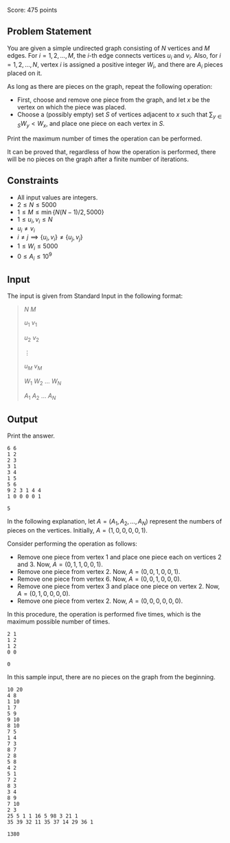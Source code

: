 Score: $475$ points

## Problem Statement

You are given a simple undirected graph consisting of $N$ vertices and $M$ edges.
For $i = 1, 2, \ldots, M$, the $i$-th edge connects vertices $u_i$ and $v_i$.
Also, for $i = 1, 2, \ldots, N$, vertex $i$ is assigned a positive integer $W_i$, and there are $A_i$ pieces placed on it.

As long as there are pieces on the graph, repeat the following operation:

- First, choose and remove one piece from the graph, and let $x$ be the vertex on which the piece was placed.
- Choose a (possibly empty) set $S$ of vertices adjacent to $x$ such that $\sum_{y \in S} W_y \lt W_x$, and place one piece on each vertex in $S$.

Print the maximum number of times the operation can be performed.

It can be proved that, regardless of how the operation is performed, there will be no pieces on the graph after a finite number of iterations.

## Constraints

- All input values are integers.
- $2 \leq N \leq 5000$
- $1 \leq M \leq \min \lbrace N(N-1)/2, 5000 \rbrace$
- $1 \leq u_i, v_i \leq N$
- $u_i \neq v_i$
- $i \neq j \implies \lbrace u_i, v_i \rbrace \neq \lbrace u_j, v_j \rbrace$
- $1 \leq W_i \leq 5000$
- $0 \leq A_i \leq 10^9$

## Input

The input is given from Standard Input in the following format:

> $N$ $M$
> 
> $u_1$ $v_1$
> 
> $u_2$ $v_2$
> 
> $\vdots$
> 
> $u_M$ $v_M$
> 
> $W_1$ $W_2$ $\ldots$ $W_N$
> 
> $A_1$ $A_2$ $\ldots$ $A_N$

## Output

Print the answer.

```input1
6 6
1 2
2 3
3 1
3 4
1 5
5 6
9 2 3 1 4 4
1 0 0 0 0 1
```

```output1
5
```

In the following explanation, let $A = (A_1, A_2, \ldots, A_N)$ represent the numbers of pieces on the vertices.
Initially, $A = (1, 0, 0, 0, 0, 1)$.

Consider performing the operation as follows:

- Remove one piece from vertex $1$ and place one piece each on vertices $2$ and $3$. Now, $A = (0, 1, 1, 0, 0, 1)$.
- Remove one piece from vertex $2$. Now, $A = (0, 0, 1, 0, 0, 1)$.
- Remove one piece from vertex $6$. Now, $A = (0, 0, 1, 0, 0, 0)$.
- Remove one piece from vertex $3$ and place one piece on vertex $2$. Now, $A = (0, 1, 0, 0, 0, 0)$.
- Remove one piece from vertex $2$. Now, $A = (0, 0, 0, 0, 0, 0)$.

In this procedure, the operation is performed five times, which is the maximum possible number of times.

```input2
2 1
1 2
1 2
0 0
```

```output2
0
```

In this sample input, there are no pieces on the graph from the beginning.

```input3
10 20
4 8
1 10
1 7
5 9
9 10
8 10
7 5
1 4
7 3
8 7
2 8
5 8
4 2
5 1
7 2
8 3
3 4
8 9
7 10
2 3
25 5 1 1 16 5 98 3 21 1
35 39 32 11 35 37 14 29 36 1
```

```output3
1380
```